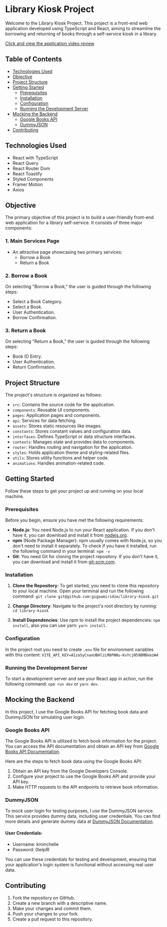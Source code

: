# Library Kiosk Project

Welcome to the Library Kiosk Project. This project is a front-end web application developed using TypeScript and React, aiming to streamline the borrowing and returning of books through a self-service kiosk in a library.

[Click and view the application video review](https://clipchamp.com/watch/LpFOeV0zdkD/embed)

## Table of Contents

- [Technologies Used](#technologies-used)
- [Objective](#objective)
- [Project Structure](#project-structure)
- [Getting Started](#getting-started)
	- [Prerequisites](#prerequisites)
	- [Installation](#installation)
	- [Configuration](#configuration)
	- [Running the Development Server](#running-the-development-server)
- [Mocking the Backend](#mocking-the-backend)
	- [Google Books API](#google-books-api)
	- [DummyJSON](#dummyjson)
- [Contributing](#contributing)

## Technologies Used

- React with TypeScript
- React Query
- React Router Dom
- React Toastify
- Styled Components
- Framer Motion
- Axios

## Objective

The primary objective of this project is to build a user-friendly front-end web application for a library self-service. It consists of three major components:

### 1. Main Services Page

- An attractive page showcasing two primary services:
    - Borrow a Book
    - Return a Book

### 2. Borrow a Book

On selecting "Borrow a Book," the user is guided through the following steps:

- Select a Book Category.
- Select a Book.
- User Authentication.
- Borrow Confirmation.

### 3. Return a Book

On selecting "Return a Book," the user is guided through the following steps:

- Book ID Entry. 
- User Authentication. 
- Return Confirmation.

## Project Structure

The project's structure is organized as follows:

-  `src`: Contains the source code for the application. 
-  `components`: Reusable UI components. 
-  `pages`: Application pages and components. 
-  `api`: Services for data fetching.
-  `assets`: Stores static resources like images.
-  `constants`: Stores constant values and configuration data.
-  `interfaces`: Defines TypeScript or data structure interfaces.
-  `contexts`: Manages state and provides data to components.
-  `router`: Handles routing and navigation for the application.
-  `styles`: Holds application theme and styling-related files.
-  `utils`: Stores utility functions and helper code.
-  `animations`: Handles animation-related code.

## Getting Started

Follow these steps to get your project up and running on your local machine.

### Prerequisites

Before you begin, ensure you have met the following requirements:
-  **Node.js**: You need Node.js to run your React application. If you don't have it, you can download and install it from [nodejs.org](https://nodejs.org/).
- **npm** (Node Package Manager): npm usually comes with Node.js, so you don't need to install it separately. To check if you have it installed, run the following command in your terminal: ```npm -v```
- **Git**: You need Git for cloning the project repository. If you don't have it, you can download and install it from [git-scm.com](https://git-scm.com/).

### Installation

1.  **Clone the Repository**: To get started, you need to clone this repository to your local machine. Open your terminal and run the following command:
```git clone git@github.com:gigaamiridze/library-kiosk.git```

2.  **Change Directory**: Navigate to the project's root directory by running: ```cd library-kiosk```

3. **Install Dependencies**: Use npm to install the project dependencies: ```npm install```, also you can use yarn: ```yarn install```. 

### Configuration

In the project root you need to create ```.env``` file for environment variables with this content:
```VITE_API_KEY=AIzaSyCnanUBHliLM8PNNu-KvYcjN59BMBkmzW4```

### Running the Development Server

To start a development server and see your React app in action, run the following command: ```npm run dev``` or ```yarn dev```.

## Mocking the Backend

In this project, I use the Google Books API for fetching book data and DummyJSON for simulating user login.

### Google Books API

The Google Books API is utilized to fetch book information for the project. You can access the API documentation and obtain an API key from [Google Books API Documentation](https://developers.google.com/books/docs/v1/using).

Here are the steps to fetch book data using the Google Books API:

1. Obtain an API key from the Google Developers Console. 
2. Configure your project to use the Google Books API and provide your API key. 
3. Make HTTP requests to the API endpoints to retrieve book information.

### DummyJSON

To mock user login for testing purposes, I use the DummyJSON service. This service provides dummy data, including user credentials. You can find more details and generate dummy data at [DummyJSON Documentation](https://dummyjson.com/docs/auth).

#### User Credentials:

-   Username: kminchelle
-   Password: 0lelplR

You can use these credentials for testing and development, ensuring that your application's login system is functional without accessing real user data.

## Contributing

1. Fork the repository on GitHub. 
2. Create a new branch with a descriptive name. 
3. Make your changes and commit them. 
4. Push your changes to your fork. 
5. Create a pull request to this repository.
